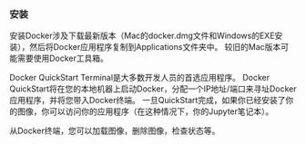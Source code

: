 ### 安装

安装Docker涉及下载最新版本（Mac的docker.dmg文件和Windows的EXE安装），然后将Docker应用程序复制到Applications文件夹中。 较旧的Mac版本可能需要使用Docker工具箱。

Docker QuickStart Terminal是大多数开发人员的首选应用程序。 Docker QuickStart将在您的本地机器上启动Docker，分配一个IP地址/端口来寻址Docker应用程序，并将您带入Docker终端。 一旦QuickStart完成，如果你已经安装了你的图像，你可以访问你的应用程序（在这种情况下，你的Jupyter笔记本）。

从Docker终端，您可以加载图像，删除图像，检查状态等。